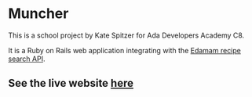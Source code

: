 # Muncher

This is a school project by Kate Spitzer for Ada Developers Academy C8.

It is a Ruby on Rails web application integrating with the [Edamam recipe search API](https://developer.edamam.com/edamam-recipe-api).

## See the live website [here](http://kes-muncher.herokuapp.com/)
